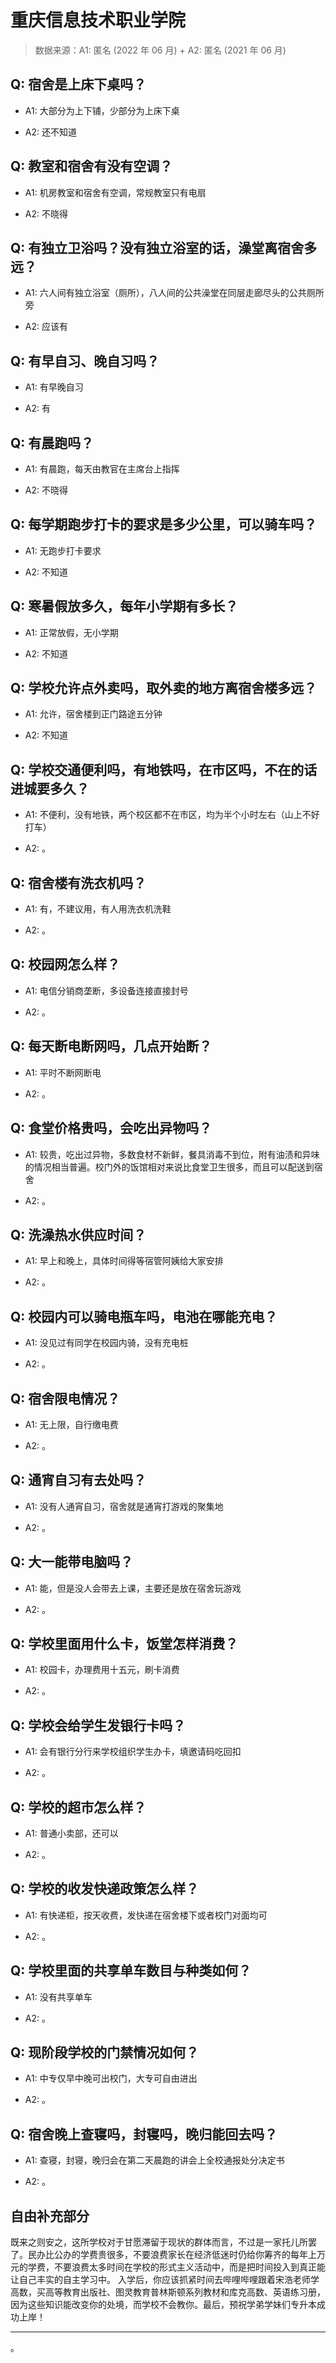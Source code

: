 # 重庆信息技术职业学院

> 数据来源：A1: 匿名 (2022 年 06 月) + A2: 匿名 (2021 年 06 月)

## Q: 宿舍是上床下桌吗？

- A1: 大部分为上下铺，少部分为上床下桌

- A2: 还不知道

## Q: 教室和宿舍有没有空调？

- A1: 机房教室和宿舍有空调，常规教室只有电扇

- A2: 不晓得

## Q: 有独立卫浴吗？没有独立浴室的话，澡堂离宿舍多远？

- A1: 六人间有独立浴室（厕所），八人间的公共澡堂在同层走廊尽头的公共厕所旁

- A2: 应该有

## Q: 有早自习、晚自习吗？

- A1: 有早晚自习

- A2: 有

## Q: 有晨跑吗？

- A1: 有晨跑，每天由教官在主席台上指挥

- A2: 不晓得

## Q: 每学期跑步打卡的要求是多少公里，可以骑车吗？

- A1: 无跑步打卡要求

- A2: 不知道

## Q: 寒暑假放多久，每年小学期有多长？

- A1: 正常放假，无小学期

- A2: 不知道

## Q: 学校允许点外卖吗，取外卖的地方离宿舍楼多远？

- A1: 允许，宿舍楼到正门路途五分钟

- A2: 不知道

## Q: 学校交通便利吗，有地铁吗，在市区吗，不在的话进城要多久？

- A1: 不便利，没有地铁，两个校区都不在市区，均为半个小时左右（山上不好打车）

- A2: 。

## Q: 宿舍楼有洗衣机吗？

- A1: 有，不建议用，有人用洗衣机洗鞋

- A2: 。

## Q: 校园网怎么样？

- A1: 电信分销商垄断，多设备连接直接封号

- A2: 。

## Q: 每天断电断网吗，几点开始断？

- A1: 平时不断网断电

- A2: 。

## Q: 食堂价格贵吗，会吃出异物吗？

- A1: 较贵，吃出过异物，多数食材不新鲜，餐具消毒不到位，附有油渍和异味的情况相当普遍。校门外的饭馆相对来说比食堂卫生很多，而且可以配送到宿舍

- A2: 。

## Q: 洗澡热水供应时间？

- A1: 早上和晚上，具体时间得等宿管阿姨给大家安排

- A2: 。

## Q: 校园内可以骑电瓶车吗，电池在哪能充电？

- A1: 没见过有同学在校园内骑，没有充电桩

- A2: 。

## Q: 宿舍限电情况？

- A1: 无上限，自行缴电费

- A2: 。

## Q: 通宵自习有去处吗？

- A1: 没有人通宵自习，宿舍就是通宵打游戏的聚集地

- A2: 。

## Q: 大一能带电脑吗？

- A1: 能，但是没人会带去上课，主要还是放在宿舍玩游戏

- A2: 。

## Q: 学校里面用什么卡，饭堂怎样消费？

- A1: 校园卡，办理费用十五元，刷卡消费

- A2: 。

## Q: 学校会给学生发银行卡吗？

- A1: 会有银行分行来学校组织学生办卡，填邀请码吃回扣

- A2: 。

## Q: 学校的超市怎么样？

- A1: 普通小卖部，还可以

- A2: 。

## Q: 学校的收发快递政策怎么样？

- A1: 有快递柜，按天收费，发快递在宿舍楼下或者校门对面均可

- A2: 。

## Q: 学校里面的共享单车数目与种类如何？

- A1: 没有共享单车

- A2: 。

## Q: 现阶段学校的门禁情况如何？

- A1: 中专仅早中晚可出校门，大专可自由进出

- A2: 。

## Q: 宿舍晚上查寝吗，封寝吗，晚归能回去吗？

- A1: 查寝，封寝，晚归会在第二天晨跑的讲会上全校通报处分决定书

- A2: 。

## 自由补充部分

既来之则安之，这所学校对于甘愿滞留于现状的群体而言，不过是一家托儿所罢了。民办比公办的学费贵很多，不要浪费家长在经济低迷时仍给你筹齐的每年上万元的学费，不要浪费太多时间在学校的形式主义活动中，而是把时间投入到真正能让自己丰实的自主学习中。 入学后，你应该抓紧时间去哔哩哔哩跟着宋浩老师学高数，买高等教育出版社、图灵教育普林斯顿系列教材和库克高数、英语练习册，因为这些知识能改变你的处境，而学校不会教你。最后，预祝学弟学妹们专升本成功上岸！

***

。